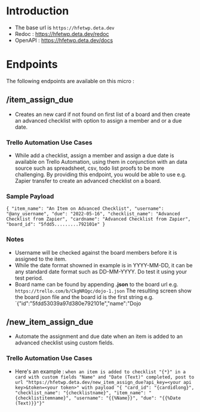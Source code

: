 # Introduction

- The base url is `https://hfetwp.deta.dev`
- Redoc : https://hfetwp.deta.dev/redoc
- OpenAPI : https://hfetwp.deta.dev/docs

# Endpoints

The following endpoints are available on this micro :

## /item_assign_due

- Creates an new card if not found on first list of a board and then create an advanced checklist with option to assign a member and or a due date.


### Trello Automation Use Cases

- While add a checklist, assign a member and assign a due date is available on Trello Automation, using them in conjunction with an data source such as spreadsheet, csv, todo list proofs to be more challenging. By providing this endpoint, you would be able to use e.g. Zapier transfer to create an advanced checklist on a board.

### Sample Payload

`{
    "item_name": "An Item on Advanced Checklist",
    "username": "@any_username",
    "due": "2022-05-16",
    "checklist_name": "Advanced Checklist from Zapier",
    "cardname": "Advanced Checklist from Zapier",
    "board_id": "5fdd5.........792101e"
}`

### Notes
- Username will be checked against the board members before it is assigned to the item.
- While the date format showned in example is in YYYY-MM-DD, it can be any standard date format such as DD-MM-YYYY. Do test it using your test period.
- Board name can be found by appending **.json** to the board url e.g. `https://trello.com/b/CkgNRQgc/dojo-1.json` The resulting screen show the board json file and the board id is the first string e.g. `{"id":"5fdd53039a97d380e792101e","name":"Dojo

## /new_item_assign_due

- Automate the assignment and due date when an item is added to an advanced checklist using custom fields.


### Trello Automation Use Cases

- Here's an example :
`
when an item is added to checklist "{*}" in a card with custom fields "Name" and "Date (Text)" completed, post to url "https://hfetwp.deta.dev/new_item_assign_due?api_key=<your api key>&token=<your token>" with payload "{ "card_id": "{cardidlong}", "checklist_name": "{checklistname}", "item_name": "{checklistitemname}", "username": "{{%Name}}", "due": "{{%Date (Text)}}"}"
`
